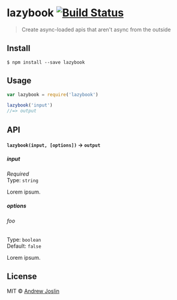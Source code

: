 # lazybook [![Build Status](https://travis-ci.org/ajoslin/lazybook.svg?branch=master)](https://travis-ci.org/ajoslin/lazybook)

> Create async-loaded apis that aren't async from the outside


## Install

```
$ npm install --save lazybook
```


## Usage

```js
var lazybook = require('lazybook')

lazybook('input')
//=> output
```

## API

#### `lazybook(input, [options])` -> `output`

##### input

*Required*  
Type: `string`

Lorem ipsum.

##### options

###### foo

Type: `boolean`  
Default: `false`

Lorem ipsum.


## License

MIT © [Andrew Joslin](http://ajoslin.com)
